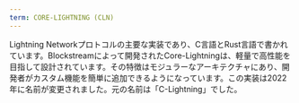 ```yaml
---
term: CORE-LIGHTNING (CLN)
---
```


Lightning Networkプロトコルの主要な実装であり、C言語とRust言語で書かれています。Blockstreamによって開発されたCore-Lightningは、軽量で高性能を目指して設計されています。その特徴はモジュラーなアーキテクチャにあり、開発者がカスタム機能を簡単に追加できるようになっています。この実装は2022年に名前が変更されました。元の名前は「C-Lightning」でした。